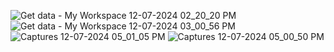 ![Get data - My Workspace 12-07-2024 02_20_20 PM](https://github.com/user-attachments/assets/631c8c02-bd2b-477d-9fa8-e6f2e09d994b)
![Get data - My Workspace 12-07-2024 03_00_56 PM](https://github.com/user-attachments/assets/2b6900c2-840a-42fd-915f-165a25c9c60c)
![Captures 12-07-2024 05_01_05 PM](https://github.com/user-attachments/assets/bbb3e893-6745-4b46-aca9-a62df71f6264)
![Captures 12-07-2024 05_00_50 PM](https://github.com/user-attachments/assets/24351325-60d7-47f1-a030-88eaba23812e)
